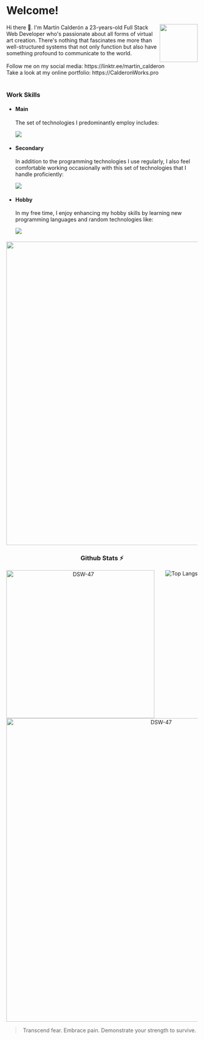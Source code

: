 # Welcome!
<div>
  <a href="https://github.com/DSW-47" title="Go to Source">
  <img align=right width=100 src="https://i.pinimg.com/originals/d0/19/72/d019725ef4da31a294694f31a3702297.gif" />
   </a>
</div>
Hi there 👋. I'm Martín Calderón a 23-years-old Full Stack Web Developer who's passionate about all forms of virtual art creation. There's nothing that fascinates me more than well-structured systems that not only function but also have something profound to communicate to the world.
<br/>
<br/>
Follow me on my social media: https://linktr.ee/martin_calderon
<br/>
Take a look at my online portfolio: https://CalderonWorks.pro
<br/><br/>

### Work Skills
- #### Main
  The set of technologies I predominantly employ includes:
  
  [![](https://skillicons.dev/icons?i=react,laravel,vuejs,js,php,tailwind,bootstrap,mysql,figma,vscode)](https://skillicons.dev)

- #### Secondary
  In addition to the programming technologies I use regularly, I also feel comfortable working occasionally with this set of technologies that I handle proficiently:

  [![](https://skillicons.dev/icons?i=nodejs,wordpress,css,html,xd)](https://skillicons.dev)

- #### Hobby
  In my free time, I enjoy enhancing my hobby skills by learning new programming languages and random technologies like:

  [![](https://skillicons.dev/icons?i=electron,java,cs,cpp,unity,python)](https://skillicons.dev)
####

<div align=center>
   <a href="https://github.com/DSW-47" title="Go to Source">
      <img align="center" width=800 src="https://github.com/DSW-47/DSW-47/assets/71650407/fb8786db-86cd-4477-b566-4eff8a47f68a" />
    </a>
</div>


<div align=center>
  
  ### Github Stats ⚡
  
  <!-- mi perfil stats de racha-->

  <a href="https://github-readme-streak-stats.herokuapp.com/?user=DSW-47&show_icons=true&theme=radical&hide_border=true&pretty=true" title="Go to Source">
    <img align=left width=390 src="https://github-readme-streak-stats.herokuapp.com/?user=DSW-47&show_icons=true&theme=radical&hide_border=true&pretty=true" alt="DSW-47" />
  </a>

 <!-- Mini  Lenguajes programación-->
<div align=right>
 
![Top Langs](https://github-readme-stats.vercel.app/api/top-langs/?username=dsw-47\&layout=compact&show_icons=true&theme=radical&hide_border=true&pretty=true)  

</div>

</div>
  
  </div>
<br/>
<div align=center>

<!-- wakatime -->
  <!-- 30 dias-->

  <a href="https://wakatime.com/share/@dsw47/d472e67b-0d70-4ec6-bbb1-e9712bab20f2.svg" title="View full size">
    <img  width=800 src="https://wakatime.com/share/@dsw47/d472e67b-0d70-4ec6-bbb1-e9712bab20f2.svg" alt="DSW-47" />
  </a>

> Transcend fear. Embrace pain. Demonstrate your strength to survive.
